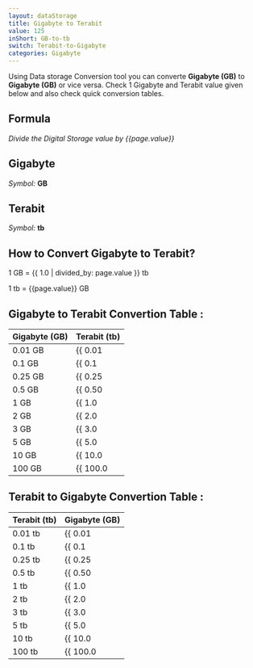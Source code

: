 ```yaml
---
layout: dataStorage
title: Gigabyte to Terabit
value: 125
inShort: GB-to-tb
switch: Terabit-to-Gigabyte
categories: Gigabyte
---
```


Using Data storage Conversion tool you can converte **Gigabyte (GB)** to **Gigabyte (GB)** or vice versa. Check 1 Gigabyte and Terabit value given below and also check quick conversion tables.

## Formula
*Divide the Digital Storage value by {{page.value}}*

## Gigabyte
*Symbol:* **GB**

## Terabit
*Symbol:* **tb**

## How to Convert Gigabyte to Terabit?

1 GB = {{ 1.0 | divided_by: page.value }} tb

1 tb = {{page.value}} GB


## Gigabyte to Terabit Convertion Table :

| Gigabyte (GB) | Terabit (tb) |
| ---- | ---- |
| 0.01 GB | {{ 0.01 | divided_by: page.value | round: 12 }} tb |
| 0.1 GB | {{ 0.1 | divided_by: page.value | round: 12 }} tb |
| 0.25 GB | {{ 0.25 | divided_by: page.value | round: 12 }} tb |
| 0.5 GB | {{ 0.50 | divided_by: page.value | round: 12 }} tb |
| 1 GB | {{ 1.0 | divided_by: page.value | round: 12 }} tb |
| 2 GB | {{ 2.0 | divided_by: page.value | round: 12 }} tb |
| 3 GB | {{ 3.0 | divided_by: page.value | round: 12 }} tb |
| 5 GB | {{ 5.0 | divided_by: page.value | round: 12 }} tb |
| 10 GB | {{ 10.0 | divided_by: page.value | round: 12 }} tb |
| 100 GB | {{ 100.0 | divided_by: page.value | round: 12 }} tb |

## Terabit to Gigabyte Convertion Table :

| Terabit (tb) | Gigabyte (GB) |
| ---- | ---- |
| 0.01 tb | {{ 0.01 | times: page.value | round: 12 }} GB |
| 0.1 tb | {{ 0.1 | times: page.value | round: 12 }} GB |
| 0.25 tb | {{ 0.25 | times: page.value | round: 12 }} GB |
| 0.5 tb | {{ 0.50 | times: page.value | round: 12 }} GB |
| 1 tb | {{ 1.0 | times: page.value | round: 12 }} GB |
| 2 tb | {{ 2.0 | times: page.value | round: 12 }} GB |
| 3 tb | {{ 3.0 | times: page.value | round: 12 }} GB |
| 5 tb | {{ 5.0 | times: page.value | round: 12 }} GB |
| 10 tb | {{ 10.0 | times: page.value | round: 12 }} GB |
| 100 tb | {{ 100.0 | times: page.value | round: 12 }} GB |


<script>
document.getElementById('selectInput')[12].selected = true
document.getElementById('selectOutput')[14].selected = true
</script>
